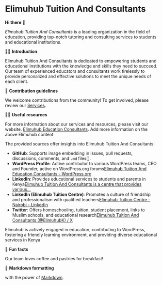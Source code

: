 # Elimuhub Tuition And Consultants

**Hi there 👋**

_Elimuhub Tuition And Consultants_ is a leading organization in the field of education, providing top-notch tutoring and consulting services to students and educational institutions.

🙋‍♀️ **Introduction**

Elimuhub Tuition And Consultants is dedicated to empowering students and educational institutions with the knowledge and skills they need to succeed. Our team of experienced educators and consultants work tirelessly to provide personalized and effective solutions to meet the unique needs of each client.

🌈 **Contribution guidelines**

We welcome contributions from the community! To get involved, please review our [Services](SERVICES.MD).

👩‍💻 **Useful resources**

For more information about our services and resources, please visit our website. [Elimuhub Education Consultants](https://elimuhubtuitionandconsultants.business.site).
Add more information on the above Elimuhub content

The provided sources offer insights into Elimuhub Tuition And Consultants:

- **GitHub**: Supports image embedding in issues, pull requests, discussions, comments, and `.md` files[].
- **WordPress Profile**: Active contributor to various WordPress teams, CEO and Founder, active on WordPress.org forums[Elimuhub Tuition And Education Consultants - WordPress.org](https://profiles.wordpress.org/elimuhub)
- **LinkedIn**: Provides educational services to students and parents in Kenya[Elimuhub Tuition And Consultants is a centre that provides various…](https://www.linkedin.com/posts/elimuhubtuitionandconsultants_elimuhub-tuition-and-consultants-is-a-centre-activity-7131289510901903360-3bf8) 
- **LinkedIn (Elimuhub Tuition Centre)**: Promotes a culture of friendship and professionalism with qualified teachers[Elimuhub Tuition Centre - Nairobi - LinkedIn](https://ke.linkedin.com/in/elimuhubtuitionandconsultants/en) 
- **Twitter**: Offers homeschooling, tuition, student placement, links to Muslim schools, and educational research[Elimuhub Tuition And Consultants (@ElimuhubK) / X](https://twitter.com/ElimuhubK) 

Elimuhub is actively engaged in education, contributing to WordPress, fostering a friendly learning environment, and providing diverse educational services in Kenya.

🍿 **Fun facts**

Our team loves coffee and pastries for breakfast!

🧙 **Markdown formatting**

 with the power of [Markdown](https://docs.github.com/github/writing-on-github/getting-started-with-writing-and-formatting-on-github/basic-writing-and-formatting-syntax).
